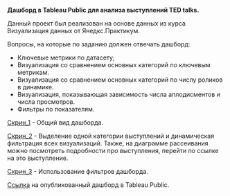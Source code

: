 **Дашборд в Tableau Public для анализа выступлений TED talks.**

Данный проект был реализован на основе данных из курса Визуализация данных от Янедкс.Практикум.

Вопросы, на которые по заданию должен отвечать дашборд:
- Ключевые метрики по датасету;
- Визуализация со сравнением основных категорий по ключевым метрикам.
- Визуализация со сравнением основных категорий по числу роликов в динамике.
- Визуализация, показывающая зависимость числа аплодисментов и числа просмотров.
- Фильтры по показателям.

[Скрин_1](https://github.com/alenakot/portfolio_BI/blob/main/Tableau/TED_talks/ted_1.png) - Общий вид дашборда.

[Скрин_2](https://github.com/alenakot/portfolio_BI/blob/main/Tableau/TED_talks/ted_2.png) - Выделение одной категории выступлений и динамическая фильтрация всех визуализаций. Также, на диаграмме рассеивания можно посмотреть подробности про выступления, перейти по ссылке на это выступление.

[Скрин_3](https://github.com/alenakot/portfolio_BI/blob/main/Tableau/TED_talks/ted_3.png) - Использование фильтров дашборда.

[Ссылка](https://public.tableau.com/views/ted_talks_16843257042350/Dashboard1?:language=en-US&:display_count=n&:origin=viz_share_link) на опубликованный дашборд в Tableau Public. 
